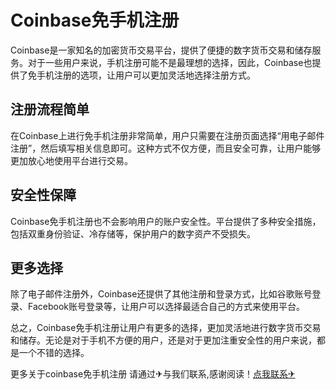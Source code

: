 # Coinbase免手机注册

Coinbase是一家知名的加密货币交易平台，提供了便捷的数字货币交易和储存服务。对于一些用户来说，手机注册可能不是最理想的选择，因此，Coinbase也提供了免手机注册的选项，让用户可以更加灵活地选择注册方式。

## 注册流程简单

在Coinbase上进行免手机注册非常简单，用户只需要在注册页面选择“用电子邮件注册”，然后填写相关信息即可。这种方式不仅方便，而且安全可靠，让用户能够更加放心地使用平台进行交易。

## 安全性保障

Coinbase免手机注册也不会影响用户的账户安全性。平台提供了多种安全措施，包括双重身份验证、冷存储等，保护用户的数字资产不受损失。

## 更多选择

除了电子邮件注册外，Coinbase还提供了其他注册和登录方式，比如谷歌账号登录、Facebook账号登录等，让用户可以选择最适合自己的方式来使用平台。

总之，Coinbase免手机注册让用户有更多的选择，更加灵活地进行数字货币交易和储存。无论是对于手机不方便的用户，还是对于更加注重安全性的用户来说，都是一个不错的选择。

更多关于coinbase免手机注册 请通过✈与我们联系,感谢阅读！[点我联系✈](https://qa.G208.com)